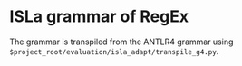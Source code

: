 # ISLa grammar of RegEx

The grammar is transpiled from the ANTLR4 grammar using `$project_root/evaluation/isla_adapt/transpile_g4.py`.

